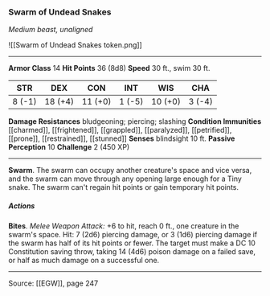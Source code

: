 ### Swarm of Undead Snakes
_Medium beast, unaligned_

![[Swarm of Undead Snakes token.png]]


---

**Armor Class** 14
**Hit Points** 36 (8d8)
**Speed** 30 ft., swim 30 ft.

| STR     | DEX     | CON     | INT     | WIS     | CHA     |
|---------|---------|---------|---------|---------|---------|
| 8 (-1) | 18 (+4) | 11 (+0) | 1 (-5) | 10 (+0) | 3 (-4) |

**Damage Resistances** bludgeoning; piercing; slashing
**Condition Immunities** [[charmed]], [[frightened]], [[grappled]], [[paralyzed]], [[petrified]], [[prone]], [[restrained]], [[stunned]]
**Senses** blindsight 10 ft.
**Passive Perception** 10
**Challenge** 2 (450 XP)

---

**Swarm**. The swarm can occupy another creature's space and vice versa, and the swarm can move through any opening large enough for a Tiny snake. The swarm can't regain hit points or gain temporary hit points.

##### Actions
**Bites**. _Melee Weapon Attack:_ +6 to hit, reach 0 ft., one creature in the swarm's space. Hit: 7 (2d6) piercing damage, or 3 (1d6) piercing damage if the swarm has half of its hit points or fewer. The target must make a DC 10 Constitution saving throw, taking 14 (4d6) poison damage on a failed save, or half as much damage on a successful one.


---

Source: [[EGW]], page 247